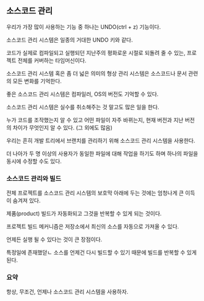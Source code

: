 ## 소스코드 관리

우리가 가장 많이 사용하는 기능 중 하나는 UNDO(ctrl + z) 기능이다.

소스코드 관리 시스템은 일종의 거대한 UNDO 키와 같다.

코드가 실제로 컴파일되고 실행되던 지난주의 평화로운 시절로 되돌려 줄 수 있는, 프로젝트 전체를 커버하는 타임머신이다.

소스코드 관리 시스템 혹은 좀 더 넓은 의미의 형상 관리 시스템은 소스코드나 문서 관련의 모든 변화를 기억한다.

좋은 소스코드 관리 시스템은 컴파일러, OS의 버전도 기억할 수 있다.

소스코드 관리 시스템은 실수를 취소해주는 것 말고도 많은 일을 한다.

누가 코드를 조작했는지 알 수 있고 어떤 파일이 자주 바뀌는지, 현재 버전과 지난 버전의 차이가 무엇인지 알 수 있다. (그 외에도 많음)

우리는 흔히 개발 트리에서 브랜치를 관리하기 위해 소스코드 관리 시스템을 사용한다. 

더 나아가 두 명 이상의 사용자가 동일한 파일에 대해 작업을 하기도 하며 하나의 파일을 동시에 수정할 수도 있다.

### 소스코드 관리와 빌드

전체 프로젝트를 소스코드 관리 시스템의 보호막 아래에 두는 것에는 엄청나게 큰 이득이 숨겨져 있다.

제품(product) 빌드가 자동화되고 그것을 반복할 수 있게 되는 것이다.

프로젝트 빌드 메커니즘은 저장소에서 최신의 소스를 자동으로 가져올 수 있다.

언제든 실행 될 수 있다는 것이 큰 장점이다.

특정일에 존재했덛ㄴ 소스를 언제건 다시 빌드할 수 있기 때문에 빌드를 반복할 수 있게 된다.

### 요약

항상, 무조건, 언제나 소스코드 관리 시스템을 사용하자.